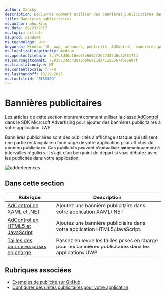 ```yaml
---
author: Xansky
description: Découvrez comment utiliser des bannières publicitaires dans votre application UWP.
title: Bannières publicitaires
ms.author: mhopkins
ms.date: 08/23/2017
ms.topic: article
ms.prod: windows
ms.technology: uwp
keywords: Windows 10, uwp, annonces, publicité, AdControl, bannières publicitaires
ms.localizationpriority: medium
ms.openlocfilehash: fc47c8d40d10eef3e6d92f2d47485d8cf265172d
ms.sourcegitcommit: 72835733ec429a5deb6a11da4112336746e5e9cf
ms.translationtype: MT
ms.contentlocale: fr-FR
ms.lasthandoff: 10/19/2018
ms.locfileid: "5163369"
---
```

# <a name="banner-ads"></a>Bannières publicitaires

Les articles de cette section montrent comment utiliser la classe [AdControl](https://docs.microsoft.com/uwp/api/microsoft.advertising.winrt.ui.adcontrol) dans le SDK Microsoft Advertising pour ajouter des bannières publicitaires à votre application UWP.

Bannières publicitaires sont des publicités à affichage statique qui utilisent une partie rectangulaire d’une page de votre application pour afficher du contenu publicitaire. Ces publicités peuvent s'actualiser automatiquement à intervalles réguliers. Il s’agit d’un bon point de départ si vous débutez avec les publicités dans votre application.

![addreferences](images/banner-ad.png)

## <a name="in-this-section"></a>Dans cette section

|  Rubrique    | Description |               
|----------|-------|
| [AdControl en XAML et .NET](adcontrol-in-xaml-and--net.md)     | Ajoutez une bannière publicitaire dans votre application XAML/.NET.        |
| [AdControl en HTML5 et JavaScript](adcontrol-in-html-5-and-javascript.md)     | Ajoutez une bannière publicitaire dans votre application HTML5/JavaScript.        |
| [Tailles des bannières prises en charge](supported-ad-sizes-for-banner-ads.md)    |  Passez en revue les tailles prises en charge pour les bannières publicitaires dans les applications UWP.        |


## <a name="related-topics"></a>Rubriques associées

* [Exemples de publicité sur GitHub](http://aka.ms/githubads)
* [Configurer des unités publicitaires pour votre application](set-up-ad-units-in-your-app.md)

